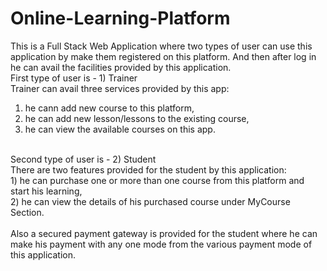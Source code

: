 # Online-Learning-Platform
This is a Full Stack Web Application where two types of user can use this application by make them registered on this platform.
And then after log in he can avail the facilities provided by this application.
<br>
First type of user is - 1) Trainer
<br>
Trainer can avail three services provided by this app:
  1) he cann add new course to this platform,
  2) he can add new lesson/lessons to the existing course,
  3) he can view the available courses on this app.
<br>
Second type of user is - 2) Student
<br>
There are two features provided for the student by this application:
<br>
     1) he can purchase one or more than one course from this platform and start his learning,
        <br>
     2) he can view the details of his purchased course under MyCourse Section.
<br><br>
Also a secured payment gateway is provided for the student where he can make his payment with any one mode from the various payment mode of this application.
